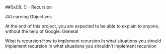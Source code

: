 ##0x08. C - Recursion

##Learning Objectives

At the end of this project, you are expected to be able to explain to anyone, without the help of Google: General

What is recursion
How to implement recursion
In what situations you should implement recursion
In what situations you shouldn’t implement recursion
